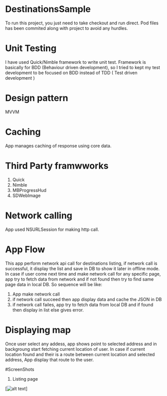 # DestinationsSample

To run this project, you just need to take checkout and run direct. Pod files has been commited along with project to avoid any hurdles.

# Unit Testing

I have used Quick/Nimble framework to write unit test. Framework is basically for BDD (Behaviour driven development), so I tried to kept my test development to be focused on BDD instead of TDD ( Test driven development )

# Design pattern

MVVM

# Caching

App manages caching of response using core data.

# Third Party framwworks

1. Quick
2. Nimble
3. MBProgressHud
4. SDWebImage

# Network calling

App used NSURLSession for making http call.

# App Flow

This app perform network api call for destinations listing, if network call is successful, it display the list and save in DB to show it later in offline mode. In case if user come next time and make network call for any specific page, app try to fetch data from network and if not found then try to find same page data in local DB. So sequence will be like:

1. App make network call
2. if network call succeed then app display data and cache the JSON in DB
3. if network call failes, app try to fetch data from local DB and if found then display in list else gives error.

# Displaying map

Once user select any addess, app shows point to selected address and in backgroung start fetching current location of user. In case if current location found and their is a route between current location and selected address, App display that route to the user.

#ScreenShots

1. Listing page

[![alt text](https://cdn1.imggmi.com/uploads/2019/6/3/7fb93b7fc630d41713e19550dd50cb36-full.png)]
